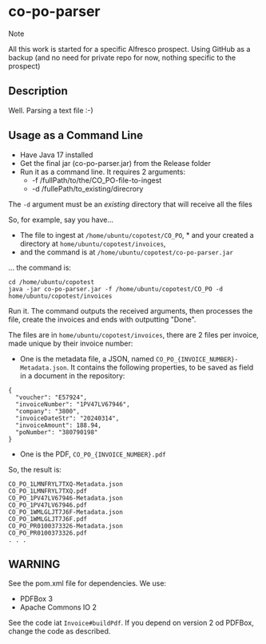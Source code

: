 # co-po-parser

> [!NOTE]
> All this work is started for a specific Alfresco prospect. Using GitHub as a backup (and no need for private repo for now, nothing specific to the prospect)


## Description

Well. Parsing a text file :-)

## Usage as a Command Line

* Have Java 17 installed
* Get the final jar (co-po-parser.jar) from the Release folder
* Run it as a command line. It requires 2 arguments:
  * -f /fullPath/to/the/CO_PO-file-to-ingest
  * -d /fullePath/to_existing/direcrory

The `-d` argument must be an _existing_ directory that will receive all the files

So, for example, say you have...

* The file to ingest at `/home/ubuntu/copotest/CO_PO`,  * and your created a directory at `home/ubuntu/copotest/invoices`,
* and the command is at `/home/ubuntu/copotest/co-po-parser.jar`

... the command is:

```
cd /home/ubuntu/copotest
java -jar co-po-parser.jar -f /home/ubuntu/copotest/CO_PO -d home/ubuntu/copotest/invoices
```

Run it. The command outputs the received arguments, then processes the file, create the invoices and ends with outputting "Done".

The files are in `home/ubuntu/copotest/invoices`, there are 2 files per invoice, made unique by their invoice number:

* One is the metadata file, a JSON, named `CO_PO_{INVOICE_NUMBER}-Metadata.json`. It contains the following properties, to be saved as field in a document in the repository:


```
{
  "voucher": "E57924",
  "invoiceNumber": "1PV47LV67946",
  "company": "3800",
  "invoiceDateStr": "20240314",
  "invoiceAmount": 188.94,
  "poNumber": "380790198"
}
```

* One is the PDF, `CO_PO_{INVOICE_NUMBER}.pdf`


So, the result is:

```
CO_PO_1LMNFRYL7TXQ-Metadata.jsonCO_PO_1LMNFRYL7TXQ.pdfCO_PO_1PV47LV67946-Metadata.jsonCO_PO_1PV47LV67946.pdfCO_PO_1WMLGLJT7J6F-Metadata.jsonCO_PO_1WMLGLJT7J6F.pdfCO_PO_PR0100373326-Metadata.jsonCO_PO_PR0100373326.pdf
. . .
```


## WARNING

See the pom.xml file for dependencies. We use:

* PDFBox 3
* Apache Commons IO 2

See the code iat `Invoice#buildPdf`. If you depend on version 2 od PDFBox, change the code as described.